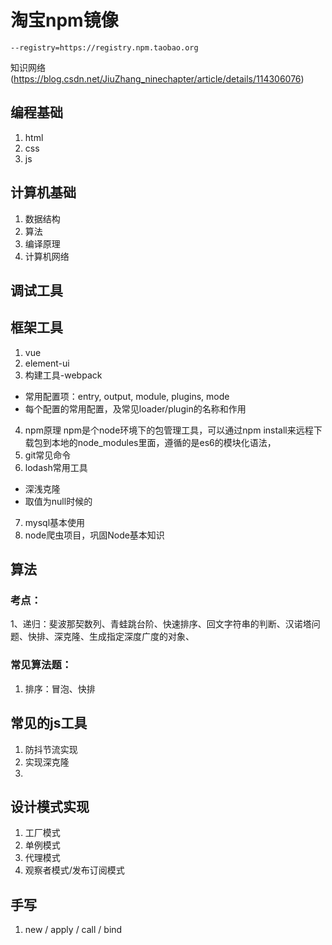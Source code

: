 # 淘宝npm镜像
```
--registry=https://registry.npm.taobao.org
```




知识网络(https://blog.csdn.net/JiuZhang_ninechapter/article/details/114306076)
## 编程基础
  1. html
  2. css
  3. js
## 计算机基础
  1. 数据结构
  2. 算法
  3. 编译原理
  4. 计算机网络

## 调试工具

## 框架工具
1. vue 
2. element-ui
3. 构建工具-webpack
  - 常用配置项：entry, output, module, plugins, mode
  - 每个配置的常用配置，及常见loader/plugin的名称和作用
4. npm原理
  npm是个node环境下的包管理工具，可以通过npm install来远程下载包到本地的node_modules里面，遵循的是es6的模块化语法，
5. git常见命令
6. lodash常用工具
  - 深浅克隆
  - 取值为null时候的
7. mysql基本使用
8. node爬虫项目，巩固Node基本知识

## 算法
### 考点：
1、递归：斐波那契数列、青蛙跳台阶、快速排序、回文字符串的判断、汉诺塔问题、快排、深克隆、生成指定深度广度的对象、

### 常见算法题：
1. 排序：冒泡、快排
## 常见的js工具
1. 防抖节流实现
2. 实现深克隆
3. 
## 设计模式实现
1. 工厂模式
2. 单例模式
3. 代理模式
4. 观察者模式/发布订阅模式
## 手写
1. new / apply / call / bind